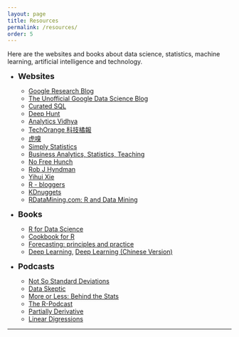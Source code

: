 ```yaml
---
layout: page
title: Resources
permalink: /resources/
order: 5
---
```

Here are the websites and books about data science, statistics, machine learning,
artificial intelligence and technology.

* **<font size="4">Websites</font>** <br />
  * [Google Research Blog](https://research.googleblog.com)
  * [The Unofficial Google Data Science Blog](http://www.unofficialgoogledatascience.com)
  * [Curated SQL](http://curatedsql.com)
  * [Deep Hunt](https://deephunt.in)
  * [Analytics Vidhya](https://www.analyticsvidhya.com)
  * [TechOrange 科技橘報](https://buzzorange.com/techorange/)
  * [虎嗅](https://www.huxiu.com/channel/105.html)
  * [Simply Statistics](https://simplystatistics.org/)
  * [Business Analytics, Statistics, Teaching](http://www.bzst.com)
  * [No Free Hunch](http://blog.kaggle.com)
  * [Rob J Hyndman](https://robjhyndman.com/)
  * [Yihui Xie](https://yihui.name)
  * [R - bloggers](https://www.r-bloggers.com)
  * [KDnuggets](http://www.kdnuggets.com)
  * [RDataMining.com: R and Data Mining](http://www.rdatamining.com)

* **<font size="4">Books</font>** <br />
  * [R for Data Science](http://r4ds.had.co.nz/)
  * [Cookbook for R](http://www.cookbook-r.com)
  * [Forecasting: principles and practice](https://www.otexts.org/fpp)
  * [Deep Learning](http://www.deeplearningbook.org/), [  Deep Learning (Chinese Version)](https://exacity.github.io/deeplearningbook-chinese/)


* **<font size="4">Podcasts</font>** <br />
  * [Not So Standard Deviations](https://soundcloud.com/nssd-podcast)
  * [Data Skeptic](https://dataskeptic.com/)
  * [More or Less: Behind the Stats](http://www.bbc.co.uk/programmes/p02nrss1)
  * [The R-Podcast](https://r-podcast.org/)
  * [Partially Derivative](http://partiallyderivative.com/)
  * [Linear Digressions](http://lineardigressions.com/)

***
